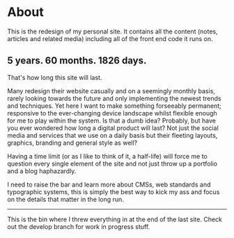 # About
This is the redesign of my personal site. It contains all the content (notes, articles and related media) including all of the front end code it runs on.

## 5 years. 60 months. 1826 days. 

That's how long this site will last.

Many redesign their website casually and on a seemingly monthly basis, rarely looking towards the future and only implementing the newest trends and techniques. Yet here I want to make something forseeably permanent; responsive to the ever-changing device landscape whilst flexible enough for me to play within the system. Is that a dumb idea? Probably, but have you ever wondered how long a digital product will last? Not just the social media and services that we use on a daily basis but their fleeting layouts, graphics, branding and general style as well?

Having a time limit (or as I like to think of it, a half-life) will force me to question every single element of the site and not just throw up a portfolio and a blog haphazardly. 

I need to raise the bar and learn more about CMSs, web standards and typographic systems, this is simply the best way to kick my ass and focus on the details that matter in the long run.

***
This is the bin where I threw everything in at the end of the last site. Check out the develop branch for work in progress stuff.
